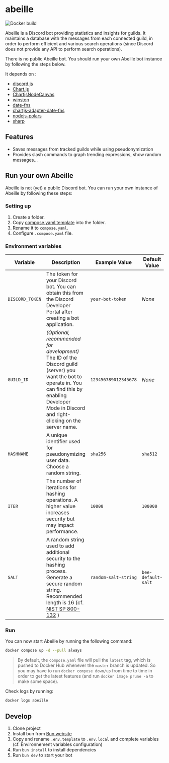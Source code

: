 # abeille

![Docker build](https://github.com/actionbrk/abeille/actions/workflows/docker-image.yml/badge.svg)

Abeille is a Discord bot providing statistics and insights for guilds. It maintains a database with the messages from each connected guild, in order to perform efficient and various search operations (since Discord does not provide any API to perform search operations).

There is no public Abeille bot. You should run your own Abeille bot instance by following the steps below.

It depends on :

- [discord.js](https://github.com/discordjs/discord.js)
- [Chart.js](https://github.com/chartjs/Chart.js)
- [ChartjsNodeCanvas](https://github.com/SeanSobey/ChartjsNodeCanvas)
- [winston](https://github.com/winstonjs/winston)
- [date-fns](https://github.com/date-fns/date-fns)
- [chartjs-adapter-date-fns](https://github.com/chartjs/chartjs-adapter-date-fns)
- [nodejs-polars](https://github.com/pola-rs/nodejs-polars)
- [sharp](https://github.com/lovell/sharp)

## Features

- Saves messages from tracked guilds while using pseudonymization
- Provides slash commands to graph trending expressions, show random messages...

## Run your own Abeille

Abeille is not (yet) a public Discord bot. You can run your own instance of Abeille by following these steps:

### Setting up

1. Create a folder.
2. Copy [compose.yaml.template](compose.yaml.template) into the folder.
3. Rename it to `compose.yaml`.
4. Configure `.compose.yaml` file.

### Environment variables

| Variable        | Description                                                                                                                                                                                                                               | Example Value        | Default Value      |
| --------------- | ----------------------------------------------------------------------------------------------------------------------------------------------------------------------------------------------------------------------------------------- | -------------------- | ------------------ |
| `DISCORD_TOKEN` | The token for your Discord bot. You can obtain this from the Discord Developer Portal after creating a bot application.                                                                                                                   | `your-bot-token`     | _None_             |
| `GUILD_ID`      | _(Optional, recommended for development)_ The ID of the Discord guild (server) you want the bot to operate in. You can find this by enabling Developer Mode in Discord and right-clicking on the server name.                             | `123456789012345678` | _None_             |
| `HASHNAME`      | A unique identifier used for pseudonymizing user data. Choose a random string.                                                                                                                                                            | `sha256`             | `sha512`           |
| `ITER`          | The number of iterations for hashing operations. A higher value increases security but may impact performance.                                                                                                                            | `10000`              | `100000`           |
| `SALT`          | A random string used to add additional security to the hashing process. Generate a secure random string. Recommended length is 16 (cf. [NIST SP 800-132](https://nvlpubs.nist.gov/nistpubs/Legacy/SP/nistspecialpublication800-132.pdf) ) | `random-salt-string` | `bee-default-salt` |

### Run

You can now start Abeille by running the following command:

```bash
docker compose up -d --pull always
```

> By default, the `compose.yaml` file will pull the `latest` tag, which is pushed to Docker Hub whenever the `master` branch is updated.
> So you may have to run `docker compose down/up` from time to time in order to get the latest features (and run `docker image prune -a` to make some space).

Check logs by running:

```bash
docker logs abeille
```

## Develop

1. Clone project
2. Install bun from [Bun website](https://bun.sh/)
3. Copy and rename `.env.template` to `.env.local` and complete variables (cf. Environnement variables configuration)
4. Run `bun install` to install dependencies
5. Run `bun dev` to start your bot
